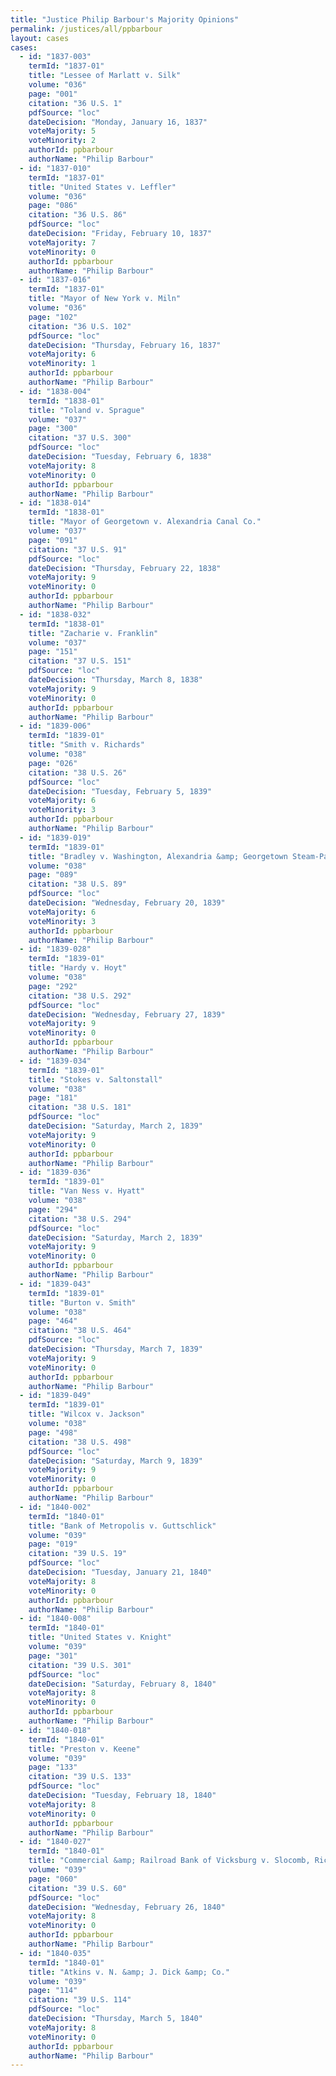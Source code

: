 ```yaml
---
title: "Justice Philip Barbour's Majority Opinions"
permalink: /justices/all/ppbarbour
layout: cases
cases:
  - id: "1837-003"
    termId: "1837-01"
    title: "Lessee of Marlatt v. Silk"
    volume: "036"
    page: "001"
    citation: "36 U.S. 1"
    pdfSource: "loc"
    dateDecision: "Monday, January 16, 1837"
    voteMajority: 5
    voteMinority: 2
    authorId: ppbarbour
    authorName: "Philip Barbour"
  - id: "1837-010"
    termId: "1837-01"
    title: "United States v. Leffler"
    volume: "036"
    page: "086"
    citation: "36 U.S. 86"
    pdfSource: "loc"
    dateDecision: "Friday, February 10, 1837"
    voteMajority: 7
    voteMinority: 0
    authorId: ppbarbour
    authorName: "Philip Barbour"
  - id: "1837-016"
    termId: "1837-01"
    title: "Mayor of New York v. Miln"
    volume: "036"
    page: "102"
    citation: "36 U.S. 102"
    pdfSource: "loc"
    dateDecision: "Thursday, February 16, 1837"
    voteMajority: 6
    voteMinority: 1
    authorId: ppbarbour
    authorName: "Philip Barbour"
  - id: "1838-004"
    termId: "1838-01"
    title: "Toland v. Sprague"
    volume: "037"
    page: "300"
    citation: "37 U.S. 300"
    pdfSource: "loc"
    dateDecision: "Tuesday, February 6, 1838"
    voteMajority: 8
    voteMinority: 0
    authorId: ppbarbour
    authorName: "Philip Barbour"
  - id: "1838-014"
    termId: "1838-01"
    title: "Mayor of Georgetown v. Alexandria Canal Co."
    volume: "037"
    page: "091"
    citation: "37 U.S. 91"
    pdfSource: "loc"
    dateDecision: "Thursday, February 22, 1838"
    voteMajority: 9
    voteMinority: 0
    authorId: ppbarbour
    authorName: "Philip Barbour"
  - id: "1838-032"
    termId: "1838-01"
    title: "Zacharie v. Franklin"
    volume: "037"
    page: "151"
    citation: "37 U.S. 151"
    pdfSource: "loc"
    dateDecision: "Thursday, March 8, 1838"
    voteMajority: 9
    voteMinority: 0
    authorId: ppbarbour
    authorName: "Philip Barbour"
  - id: "1839-006"
    termId: "1839-01"
    title: "Smith v. Richards"
    volume: "038"
    page: "026"
    citation: "38 U.S. 26"
    pdfSource: "loc"
    dateDecision: "Tuesday, February 5, 1839"
    voteMajority: 6
    voteMinority: 3
    authorId: ppbarbour
    authorName: "Philip Barbour"
  - id: "1839-019"
    termId: "1839-01"
    title: "Bradley v. Washington, Alexandria &amp; Georgetown Steam-Packet Co."
    volume: "038"
    page: "089"
    citation: "38 U.S. 89"
    pdfSource: "loc"
    dateDecision: "Wednesday, February 20, 1839"
    voteMajority: 6
    voteMinority: 3
    authorId: ppbarbour
    authorName: "Philip Barbour"
  - id: "1839-028"
    termId: "1839-01"
    title: "Hardy v. Hoyt"
    volume: "038"
    page: "292"
    citation: "38 U.S. 292"
    pdfSource: "loc"
    dateDecision: "Wednesday, February 27, 1839"
    voteMajority: 9
    voteMinority: 0
    authorId: ppbarbour
    authorName: "Philip Barbour"
  - id: "1839-034"
    termId: "1839-01"
    title: "Stokes v. Saltonstall"
    volume: "038"
    page: "181"
    citation: "38 U.S. 181"
    pdfSource: "loc"
    dateDecision: "Saturday, March 2, 1839"
    voteMajority: 9
    voteMinority: 0
    authorId: ppbarbour
    authorName: "Philip Barbour"
  - id: "1839-036"
    termId: "1839-01"
    title: "Van Ness v. Hyatt"
    volume: "038"
    page: "294"
    citation: "38 U.S. 294"
    pdfSource: "loc"
    dateDecision: "Saturday, March 2, 1839"
    voteMajority: 9
    voteMinority: 0
    authorId: ppbarbour
    authorName: "Philip Barbour"
  - id: "1839-043"
    termId: "1839-01"
    title: "Burton v. Smith"
    volume: "038"
    page: "464"
    citation: "38 U.S. 464"
    pdfSource: "loc"
    dateDecision: "Thursday, March 7, 1839"
    voteMajority: 9
    voteMinority: 0
    authorId: ppbarbour
    authorName: "Philip Barbour"
  - id: "1839-049"
    termId: "1839-01"
    title: "Wilcox v. Jackson"
    volume: "038"
    page: "498"
    citation: "38 U.S. 498"
    pdfSource: "loc"
    dateDecision: "Saturday, March 9, 1839"
    voteMajority: 9
    voteMinority: 0
    authorId: ppbarbour
    authorName: "Philip Barbour"
  - id: "1840-002"
    termId: "1840-01"
    title: "Bank of Metropolis v. Guttschlick"
    volume: "039"
    page: "019"
    citation: "39 U.S. 19"
    pdfSource: "loc"
    dateDecision: "Tuesday, January 21, 1840"
    voteMajority: 8
    voteMinority: 0
    authorId: ppbarbour
    authorName: "Philip Barbour"
  - id: "1840-008"
    termId: "1840-01"
    title: "United States v. Knight"
    volume: "039"
    page: "301"
    citation: "39 U.S. 301"
    pdfSource: "loc"
    dateDecision: "Saturday, February 8, 1840"
    voteMajority: 8
    voteMinority: 0
    authorId: ppbarbour
    authorName: "Philip Barbour"
  - id: "1840-018"
    termId: "1840-01"
    title: "Preston v. Keene"
    volume: "039"
    page: "133"
    citation: "39 U.S. 133"
    pdfSource: "loc"
    dateDecision: "Tuesday, February 18, 1840"
    voteMajority: 8
    voteMinority: 0
    authorId: ppbarbour
    authorName: "Philip Barbour"
  - id: "1840-027"
    termId: "1840-01"
    title: "Commercial &amp; Railroad Bank of Vicksburg v. Slocomb, Richards &amp; Co."
    volume: "039"
    page: "060"
    citation: "39 U.S. 60"
    pdfSource: "loc"
    dateDecision: "Wednesday, February 26, 1840"
    voteMajority: 8
    voteMinority: 0
    authorId: ppbarbour
    authorName: "Philip Barbour"
  - id: "1840-035"
    termId: "1840-01"
    title: "Atkins v. N. &amp; J. Dick &amp; Co."
    volume: "039"
    page: "114"
    citation: "39 U.S. 114"
    pdfSource: "loc"
    dateDecision: "Thursday, March 5, 1840"
    voteMajority: 8
    voteMinority: 0
    authorId: ppbarbour
    authorName: "Philip Barbour"
---
```

